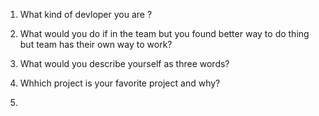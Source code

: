 1. What kind of devloper you are ?
2. What would you do if in the team but you found better way to do thing but team has their own way to work?

3. What would you describe yourself as three words?

4. Whhich project is your favorite project and why?
5. 